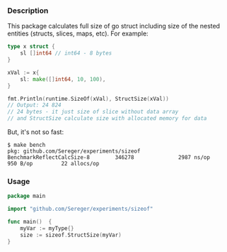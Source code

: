 ### Description

This package calculates full size of go struct including size of the nested entities (structs, slices, maps, etc). For example:
```go
type x struct {
    sl []int64 // int64 - 8 bytes 
}

xVal := x{
    sl: make([]int64, 10, 100),
}

fmt.Println(runtime.SizeOf(xVal), StructSize(xVal))
// Output: 24 824
// 24 bytes - it just size of slice without data array
// and StructSize calculate size with allocated memory for data 
```

But, it's not so fast:
```shell script
$ make bench
pkg: github.com/Sereger/experiments/sizeof
BenchmarkReflectCalcSize-8        346278              2987 ns/op             950 B/op         22 allocs/op
```

### Usage

```go
package main

import "github.com/Sereger/experiments/sizeof"

func main()  {
	myVar := myType{}
	size := sizeof.StructSize(myVar)
}
```